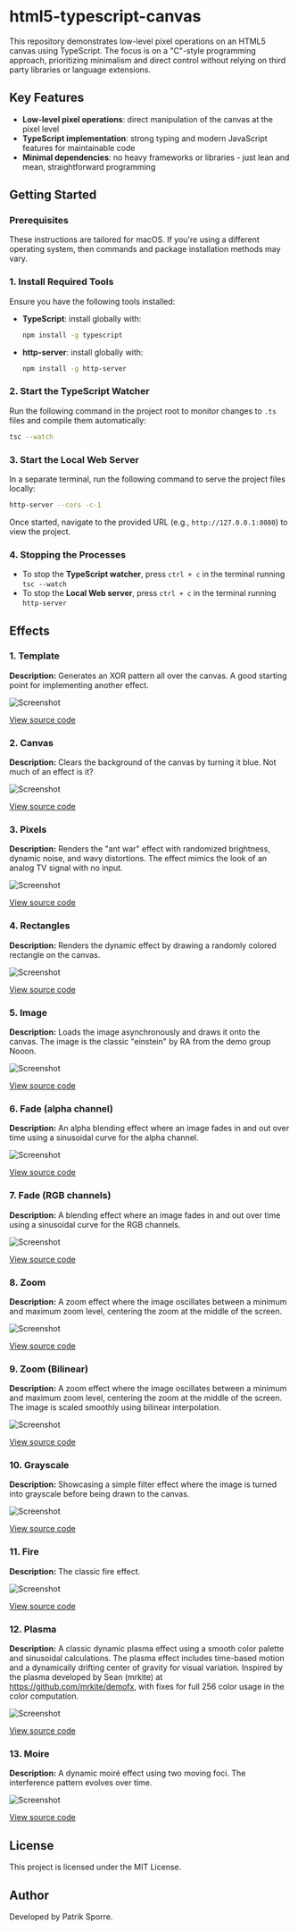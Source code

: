 
# html5-typescript-canvas

This repository demonstrates low-level pixel operations on an HTML5 canvas using TypeScript. The focus is on a "C"-style programming approach, prioritizing minimalism and direct control without relying on third party libraries or language extensions.

## Key Features
- **Low-level pixel operations**: direct manipulation of the canvas at the pixel level
- **TypeScript implementation**: strong typing and modern JavaScript features for maintainable code
- **Minimal dependencies**: no heavy frameworks or libraries - just lean and mean, straightforward programming

## Getting Started

### Prerequisites
These instructions are tailored for macOS. If you're using a different operating system, then commands and package installation methods may vary.

### 1. Install Required Tools
Ensure you have the following tools installed:
- **TypeScript**: install globally with:
  ```bash
  npm install -g typescript
  ```
- **http-server**: install globally with:
  ```bash
  npm install -g http-server
  ```

### 2. Start the TypeScript Watcher
Run the following command in the project root to monitor changes to `.ts` files and compile them automatically:
```bash
tsc --watch
```

### 3. Start the Local Web Server
In a separate terminal, run the following command to serve the project files locally:
```bash
http-server --cors -c-1
```

Once started, navigate to the provided URL (e.g., `http://127.0.0.1:8080`) to view the project.

### 4. Stopping the Processes
- To stop the **TypeScript watcher**, press `ctrl + c` in the terminal running `tsc --watch`
- To stop the **Local Web server**, press `ctrl + c` in the terminal running `http-server`

## Effects

### 1. Template

**Description:** Generates an XOR pattern all over the canvas. A good starting point for implementing another effect.

![Screenshot](./source/examples/00template/screenshot.jpg)

[View source code](./source/examples/00template/)

### 2. Canvas

**Description:** Clears the background of the canvas by turning it blue. Not much of an effect is it?

![Screenshot](./source/examples/01canvas/screenshot.jpg)

[View source code](./source/examples/01canvas/)

### 3. Pixels

**Description:** Renders the "ant war" effect with randomized brightness, dynamic noise, and wavy distortions. The effect mimics the look of an analog TV signal with no input.

![Screenshot](./source/examples/02pixels/screenshot.jpg)

[View source code](./source/examples/02pixels/)

### 4. Rectangles

**Description:** Renders the dynamic effect by drawing a randomly colored rectangle on the canvas.

![Screenshot](./source/examples/03rectangles/screenshot.jpg)

[View source code](./source/examples/03rectangles/)

### 5. Image

**Description:** Loads the image asynchronously and draws it onto the canvas. The image is the classic "einstein" by RA from the demo group Nooon.

![Screenshot](./source/examples/04image/screenshot.jpg)

[View source code](./source/examples/04image/)

### 6. Fade (alpha channel)

**Description:** An alpha blending effect where an image fades in and out over time using a sinusoidal curve for the alpha channel.

![Screenshot](./source/examples/05fadealpha/screenshot.jpg)

[View source code](./source/examples/05fadealpha/)

### 7. Fade (RGB channels)

**Description:** A blending effect where an image fades in and out over time using a sinusoidal curve for the RGB channels.

![Screenshot](./source/examples/06fadergb/screenshot.jpg)

[View source code](./source/examples/06fadergb/)

### 8. Zoom

**Description:** A zoom effect where the image oscillates between a minimum and maximum zoom level, centering the zoom at the middle of the screen.

![Screenshot](./source/examples/07zoom/screenshot.jpg)

[View source code](./source/examples/07zoom/)

### 9. Zoom (Bilinear)

**Description:** A zoom effect where the image oscillates between a minimum and maximum zoom level, centering the zoom at the middle of the screen. The image is scaled smoothly using bilinear interpolation.

![Screenshot](./source/examples/08zoombi/screenshot.jpg)

[View source code](./source/examples/08zoombi/)

### 10. Grayscale

**Description:** Showcasing a simple filter effect where the image is turned into grayscale before being drawn to the canvas.

![Screenshot](./source/examples/09grayscale/screenshot.jpg)

[View source code](./source/examples/09grayscale/)

### 11. Fire

**Description:** The classic fire effect.

![Screenshot](./source/examples/10fire/screenshot.jpg)

[View source code](./source/examples/10fire/)

### 12. Plasma

**Description:** A classic dynamic plasma effect using a smooth color palette and sinusoidal calculations. The plasma effect includes time-based motion and a dynamically drifting center of gravity for visual variation. Inspired by the plasma developed by Sean (mrkite) at https://github.com/mrkite/demofx, with fixes for full 256 color usage in the color computation.

![Screenshot](./source/examples/11plasma/screenshot.jpg)

[View source code](./source/examples/11plasma/)

### 13. Moire

**Description:** A dynamic moiré effect using two moving foci. The interference pattern evolves over time.

![Screenshot](./source/examples/12moire/screenshot.jpg)

[View source code](./source/examples/12moire/)

## License
This project is licensed under the MIT License.

## Author
Developed by Patrik Sporre.